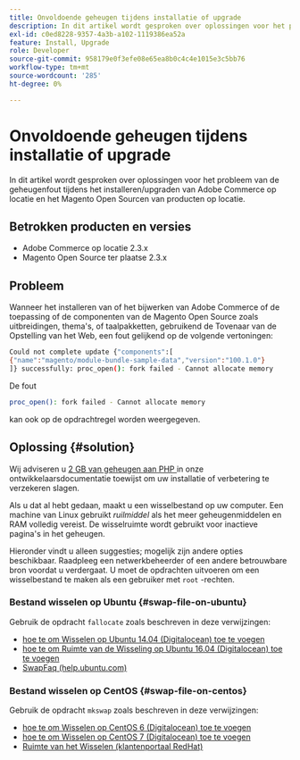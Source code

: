 ```yaml
---
title: Onvoldoende geheugen tijdens installatie of upgrade
description: In dit artikel wordt gesproken over oplossingen voor het probleem van de geheugenfout tijdens het installeren/upgraden van Adobe Commerce op locatie en het Magento Open Sourcen van producten op locatie.
exl-id: c0ed8228-9357-4a3b-a102-1119386ea52a
feature: Install, Upgrade
role: Developer
source-git-commit: 958179e0f3efe08e65ea8b0c4c4e1015e3c5bb76
workflow-type: tm+mt
source-wordcount: '285'
ht-degree: 0%

---
```


# Onvoldoende geheugen tijdens installatie of upgrade

In dit artikel wordt gesproken over oplossingen voor het probleem van de geheugenfout tijdens het installeren/upgraden van Adobe Commerce op locatie en het Magento Open Sourcen van producten op locatie.

## Betrokken producten en versies

* Adobe Commerce op locatie 2.3.x
* Magento Open Source ter plaatse 2.3.x

## Probleem

Wanneer het installeren van of het bijwerken van Adobe Commerce of de toepassing of de componenten van de Magento Open Source zoals uitbreidingen, thema&#39;s, of taalpakketten, gebruikend de Tovenaar van de Opstelling van het Web, een fout gelijkend op de volgende vertoningen:

```bash
Could not complete update {"components":[
{"name":"magento/module-bundle-sample-data","version":"100.1.0"}
]} successfully: proc_open(): fork failed - Cannot allocate memory
```

De fout

```bash
proc_open(): fork failed - Cannot allocate memory
```

kan ook op de opdrachtregel worden weergegeven.

## Oplossing {#solution}

Wij adviseren u [ 2 GB van geheugen aan PHP ](https://devdocs.magento.com/guides/v2.3/install-gde/prereq/php-settings.html) in onze ontwikkelaarsdocumentatie toewijst om uw installatie of verbetering te verzekeren slagen.

Als u dat al hebt gedaan, maakt u een wisselbestand op uw computer. Een machine van Linux gebruikt *ruilmiddel* als het meer geheugenmiddelen en RAM volledig vereist. De wisselruimte wordt gebruikt voor inactieve pagina&#39;s in het geheugen.

Hieronder vindt u alleen suggesties; mogelijk zijn andere opties beschikbaar. Raadpleeg een netwerkbeheerder of een andere betrouwbare bron voordat u verdergaat. U moet de opdrachten uitvoeren om een wisselbestand te maken als een gebruiker met `root` -rechten.

### Bestand wisselen op Ubuntu {#swap-file-on-ubuntu}

Gebruik de opdracht `fallocate` zoals beschreven in deze verwijzingen:

* [ hoe te om Wisselen op Ubuntu 14.04 (Digitalocean) toe te voegen ](https://www.digitalocean.com/community/tutorials/how-to-add-swap-on-ubuntu-14-04)
* [ hoe te om Ruimte van de Wisseling op Ubuntu 16.04 (Digitalocean) toe te voegen ](https://www.digitalocean.com/community/tutorials/how-to-add-swap-space-on-ubuntu-16-04)
* [ SwapFaq (help.ubuntu.com) ](https://help.ubuntu.com/community/SwapFaq)

### Bestand wisselen op CentOS {#swap-file-on-centos}

Gebruik de opdracht `mkswap` zoals beschreven in deze verwijzingen:

* [ hoe te om Wisselen op CentOS 6 (Digitalocean) toe te voegen ](https://www.digitalocean.com/community/tutorials/how-to-add-swap-on-centos-6)
* [ hoe te om Wisselen op CentOS 7 (Digitalocean) toe te voegen ](https://www.digitalocean.com/community/tutorials/how-to-add-swap-on-centos-7)
* [ Ruimte van het Wisselen (klantenportaal RedHat) ](https://access.redhat.com/documentation/en-US/Red_Hat_Enterprise_Linux/6/html/Storage_Administration_Guide/ch-swapspace.html)
